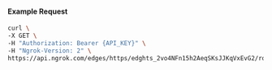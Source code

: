<!-- Code generated for API Clients. DO NOT EDIT. -->
#### Example Request
```bash
curl \
-X GET \
-H "Authorization: Bearer {API_KEY}" \
-H "Ngrok-Version: 2" \
https://api.ngrok.com/edges/https/edghts_2vo4NFn15h2AeqSKsJJKqVxEvG2/routes/edghtsrt_2vo4NF2rBWfKDECadCzfk5q2FcQ/response_headers
